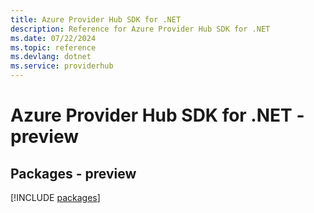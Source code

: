 ```yaml
---
title: Azure Provider Hub SDK for .NET
description: Reference for Azure Provider Hub SDK for .NET
ms.date: 07/22/2024
ms.topic: reference
ms.devlang: dotnet
ms.service: providerhub
---
```

# Azure Provider Hub SDK for .NET - preview
## Packages - preview
[!INCLUDE [packages](provider-hub-index.md)]